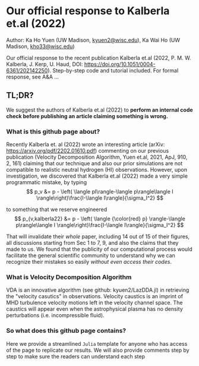 # Our official response to Kalberla et.al (2022)

Author: Ka Ho Yuen (UW Madison, kyuen2@wisc.edu), Ka Wai Ho (UW Madison, kho33@wisc.edu)

Our official response to the recent publication Kalberla et.al (2022, P. M. W. Kalberla, J. Kerp, U. Haud, DOI: https://doi.org/10.1051/0004-6361/202142250). Step-by-step code and tutorial included. For formal response, see A&A ... 

## TL;DR? 

We suggest the authors of Kalberla et.al (2022) to **perform an internal code check before publishing an article claiming something is wrong.**

### What is this github page about?

Recently Kalberla et. al (2022) wrote an interesting article (arXiv: https://arxiv.org/pdf/2202.01610.pdf) commenting on our previous publication (Velocity Decomposition Algorithm, Yuen et.al, 2021, ApJ, 910, 2, 161) claiming that our technique and also our prior simulations are not compatible to realistic neutral hydrogen (HI) observations. However, upon investigation, we discovered that Kalberla et.al (2022) made a very simple programmatic mistake, by typing
$$
  p_v &= p - \left( \langle pI\rangle-\langle p\rangle\langle I \rangle\right)\frac{I-\langle I\rangle}{\sigma_I^2}
$$

to something that we reserve engineered
$$
  p_{v,kalberla22} &= p - \left( \langle {\color{red} p} \rangle-\langle p\rangle\langle I \rangle\right)\frac{I-\langle I\rangle}{\sigma_I^2}
$$

That will invalidate their _whole_ paper, including 14 out of 15 of their figures, all discussions starting from Sec 1 to 7, 9, and also the claims that they made to us. We found that the publicity of our computational process would facilitate the general scientific community to understand why we can recognize their mistakes so easily _without even access their codes_.

### What is Velocity Decomposition Algorithm

VDA is an innovative algorithm (see github: kyuen2/LazDDA.jl) in retrieving the "velocity casutics" in observations. Velocity caustics is an imprint of MHD turbulence velocity motions left in the velocity channel space. The caustics will appear even when the astrophysical plasma has no density perturbations (i.e. incompressible fluid). 

### So what does this github page contains?

Here we provide a streamlined `Julia` template for anyone who has access of the page to replicate our results. We will also provide comments step by step to make sure the readers can understand each step
